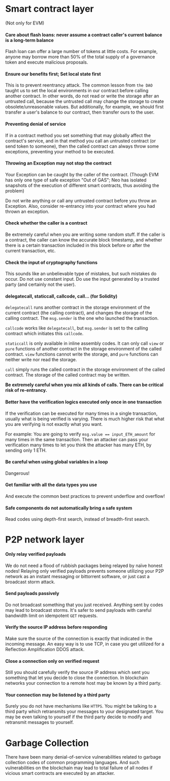 # Smart contract layer

(Not only for EVM)

#### Care about flash loans: never assume a contract caller's current balance is a long-term balance

Flash loan can offer a large number of tokens at little costs. For example, anyone may borrow more than 50% of the total supply of a governance token and execute malicious proposals. 

#### Ensure our benefits first; Set local state first

This is to prevent reentrancy attack. The common lesson from `the DAO` taught us to set the local environments in our contract before calling another contract. In other words, do not read or write the storage after an untrusted call, because the untrusted call may change the storage to create obsolete/unreasonable values. But additionally, for example, we should first transfer a user's balance to our contract, then transfer ours to the user. 

#### Preventing denial of service

If in a contract method you set something that may globally affect the contract's service, and in that method you call an untrusted contract (or send token to someone), then the called contract can always throw some exceptions, preventing your method to be executed. 

#### Throwing an Exception may not stop the contract

Your Exception can be caught by the caller of the contract. (Though EVM has only one type of safe exception "Out of GAS"; Neo has isolated snapshots of the execution of different smart contracts, thus avoiding the problem)

Do not write anything or call any untrusted contract before you throw an Exception. Also, consider re-entrancy into your contract where you had thrown an exception. 

#### Check whether the caller is a contract

Be extremely careful when you are writing some random stuff. If the caller is a contract, the caller can know the accurate block timestamp, and whether there is a certain transaction included in this block before or after the current transaction, etc. 

#### Check the input of cryptography functions

This sounds like an unbelievable type of mistakes, but such mistakes do occur. Do not use constant input. Do use the input generated by a trusted party (and certainly not the user).

#### delegatecall, staticcall, callcode, call... (for Solidity)

`delegatecall` runs another contract in the storage environment of the current contract (the calling contract), and changes the storage of the calling contract. The `msg.sender` is the one who launched the transaction. 

`callcode` works like `delegatecall`, but `msg.sender` is set to the calling contract which initiates this `callcode`. 

`staticcall` is only available in inline assembly codes. It can only call `view` or `pure` functions of another contract in the storage environment of the called contract. `view` functions cannot write the storage, and `pure` functions can neither write nor read the storage. 

`call` simply runs the called contract in the storage environment of the called contract. The storage of the called contract may be written. 

**Be extremely careful when you mix all kinds of calls. There can be critical risk of re-entrancy.** 

#### Better have the verification logics executed only once in one transaction

If the verification can be executed for many times in a single transaction, usually what is being verified is varying. There is much higher risk that what you are verifying is not exactly what you want. 

For example: You are going to verify `msg.value == input_ETH_amount` for many times in the same transaction. Then an attacker can pass your verification many times to let you think the attacker has many ETH, by sending only 1 ETH.

#### Be careful when using global variables in a loop

Dangerous!

#### Get familiar with all the data types you use

And execute the common best practices to prevent underflow and overflow!

#### Safe components do not automatically bring a safe system

Read codes using depth-first search, instead of breadth-first search.

# P2P network layer

#### Only relay verified payloads

We do not need a flood of rubbish packages being relayed by naïve honest nodes! Relaying only verified payloads prevents someone utilizing your P2P network as an instant messaging or bittorrent software, or just cast a broadcast storm attack. 

#### Send payloads passively

Do not broadcast something that you just received. Anything sent by codes may lead to broadcast storms. It's safer to send payloads with careful bandwidth limit on idempotent `GET` requests. 

#### Verify the source IP address before responding

Make sure the source of the connection is exactly that indicated in the incoming message. An easy way is to use TCP, in case you get utilized for a Reflection Amplification DDOS attack. 

#### Close a connection only on verified request

Still you should carefully verify the source IP address which sent you something that let you decide to close the connection. In blockchain networks your connection to a remote host may be known by a third party. 

#### Your connection may be listened by a third party

Surely you do not have mechanisms like `HTTPS`. You might be talking to a third party which retransmits your messages to your designated target. You may be even talking to yourself if the third party decide to modify and retransmit messages to yourself. 

# Garbage Collection

There have been many denial-of-service vulnerabilities related to garbage collection codes of common programming languages. And such vulnerabilities on the blockchain may lead to total failure of all nodes if vicious smart contracts are executed by an attacker.